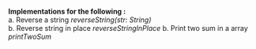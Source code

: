 <b>Implementations for the following :</b><br>
a. Reverse a string <i>reverseString(str: String)</i><br>
b. Reverse string in place <i>reverseStringInPlace</i>
b. Print two sum in a array <i>printTwoSum</i>
